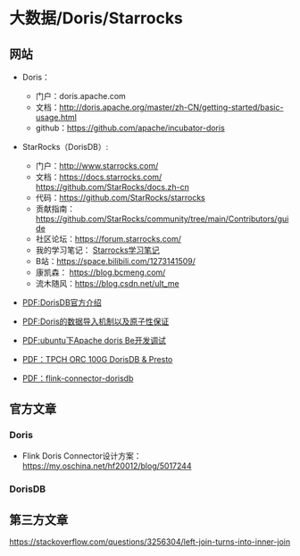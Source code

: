 # 大数据/Doris/Starrocks

## 网站

- Doris：
  - 门户：doris.apache.com
  - 文档：http://doris.apache.org/master/zh-CN/getting-started/basic-usage.html
  - github：https://github.com/apache/incubator-doris
- StarRocks（DorisDB）:
  - 门户：http://www.starrocks.com/
  - 文档：https://docs.starrocks.com/ https://github.com/StarRocks/docs.zh-cn
  - 代码：https://github.com/StarRocks/starrocks
  - 贡献指南：https://github.com/StarRocks/community/tree/main/Contributors/guide
  - 社区论坛：https://forum.starrocks.com/
  - 我的学习笔记： [Starrocks学习笔记](/bigdata/doris/starrocks-note)
  - B站：https://space.bilibili.com/1273141509/
  - 康凯森： https://blog.bcmeng.com/ 
  - 流木随风：https://blog.csdn.net/ult_me

- [PDF:DorisDB官方介绍](/bigdata/doris/%E9%BC%8E%E7%9F%B3%E6%95%B0%E6%8D%AE202102.pdf ":ignore")
- [PDF:Doris的数据导入机制以及原子性保证](/bigdata/doris/Doris的数据导入机制以及原子性保证-正式版-0.pdf ":ignore")
- [PDF:ubuntu下Apache doris Be开发调试](/bigdata/doris/ubuntu下Apache%20doris%20Be开发调试.pdf ":ignore")
- [PDF：TPCH ORC 100G DorisDB &amp; Presto](/bigdata/doris/TPCH%20ORC%20100G%20DorisDB%20&%20Presto.pdf ":ignore")
- [PDF：flink-connector-dorisdb](/bigdata/doris/flink-connector-dorisdb.pdf ":ignore")

## 官方文章

### Doris

- Flink Doris Connector设计方案：https://my.oschina.net/hf20012/blog/5017244

### DorisDB

## 第三方文章

https://stackoverflow.com/questions/3256304/left-join-turns-into-inner-join
